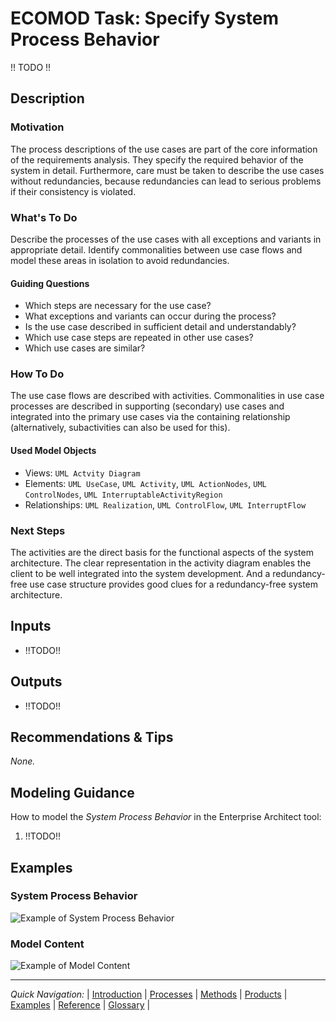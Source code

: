 # ECOMOD Task: Specify System Process Behavior

!! TODO !!


## Description

### Motivation

The process descriptions of the use cases are part of the core information of the requirements analysis. They specify the required behavior of the system in detail. 
Furthermore, care must be taken to describe the use cases without redundancies, because redundancies can lead to serious problems if their consistency is violated.

### What's To Do

Describe the processes of the use cases with all exceptions and variants in appropriate detail. Identify commonalities between use case flows and model these areas in isolation to avoid redundancies.

#### Guiding Questions

+ Which steps are necessary for the use case?
+ What exceptions and variants can occur during the process?
+ Is the use case described in sufficient detail and understandably?
+ Which use case steps are repeated in other use cases?
+ Which use cases are similar?

### How To Do

The use case flows are described with activities. Commonalities in use case processes are described in supporting (secondary) use cases and integrated into the primary use cases via the containing relationship (alternatively, subactivities can also be used for this).

#### Used Model Objects

+ Views: `UML Actvity Diagram`
+ Elements: `UML UseCase`, `UML Activity`, `UML ActionNodes`, `UML ControlNodes`, `UML InterruptableActivityRegion`
+ Relationships: `UML Realization`, `UML ControlFlow`, `UML InterruptFlow`

### Next Steps

The activities are the direct basis for the functional aspects of the system architecture. The clear representation in the activity diagram enables the client to be well integrated into the system development. And a redundancy-free use case structure provides good clues for a redundancy-free system architecture.


## Inputs

+ !!TODO!!


## Outputs

+ !!TODO!!


## Recommendations & Tips

_None._


## Modeling Guidance

How to model the _System Process Behavior_ in the Enterprise Architect tool:

1. !!TODO!!


## Examples

### System Process Behavior

![Example of System Process Behavior](images/en-ecomod-example-00-systemuprocess-behavior-modelview.png)

### Model Content

![Example of Model Content](images/en-ecomod-example-00-systemprocess-behavior-modelstructure.png)

---
_Quick Navigation:_ | [Introduction](index.md) | [Processes](processes.md) | [Methods](methods.md) | [Products](products.md) | [Examples](examples.md) | [Reference](quick-reference.md) | [Glossary](glossary.md) |
